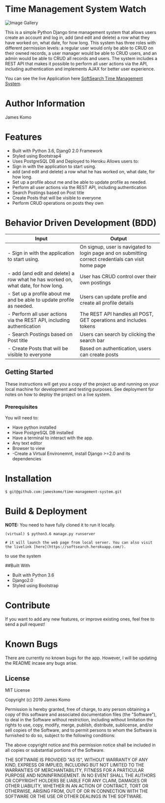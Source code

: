 # Time Management System Watch

![Image Gallery](https://www.noobpreneur.com/wp-content/uploads/2016/12/time-management-1.jpg)

This is a simple Python Django time management system that allows users create an account and log in, add (and edit and delete) a row what they have worked on, what date, for how long. This system has three roles with different permission levels: a regular user would only be able to CRUD on their owned records, a user manager would be able to CRUD users, and an admin would be able to CRUD all records and users. The system includes a REST API that makes it possible to perform all user actions via the API, including authentication and implements AJAX for better user experience.

You can see the live Application here [SoftSearch Time Management System](https://softsearch.herokuapp.com/).

Author Information
========
James Komo 

Features
========

- Built with Python 3.6, Djang0 2.0 Framework
- Styled using Bootstrap4
- Uses PostgreSQL DB and Deployed to Heroku
Allows users to:
- Sign in with the application to start using.
- add (and edit and delete) a row what he has worked on, what date, for how long.
- Set up a profile about me and be able to update profile as needed.
- Perform all user actions via the REST API, including authentication
- Search Postings based on Post title
- Create Posts that will be visible to everyone 
- Perform CRUD operations on posts they own


Behavior Driven Development (BDD)
================================
| Input                                                                             | Output                                                                                               |
|-----------------------------------------------------------------------------------|------------------------------------------------------------------------------------------------------|
| - Sign in with the application to start using.                                    | On signup, user is navigated to login page and on submitting correct credentials can visit home page |
| - add (and edit and delete) a row what he has worked on, what date, for how long. | User has CRUD control over their own postings                                                        |
| - Set up a profile about me and be able to update profile as needed.              | Users can update profile and create all profile details                                              |
| - Perform all user actions via the REST API, including authentication             | The REST API handles all POST, GET operations and includes tokens                                    |
| - Search Postings based on Post title                                             | Users can search by clicking the search  bar                                                         |
| - Create Posts that will be visible to everyone                                   | Based on authentication, users can create posts                                                      |

## Getting Started

These instructions will get you a copy of the project up and running on your local machine for development and testing purposes. See deployment for notes on how to deploy the project on a live system.

### Prerequisites

You will need to:

-   Have python installed
-   Have PostgreSQL DB installed
-   Have a terminal to interact with the app.
-   Any text editor
-   Browser to view
-  -Create a Virtual Environemnt, install Django >=2.0 and its dependencies


Installation
========

    $ git@github.com:jameskomo/time-management-system.git


Build & Deployment
========

**NOTE:** You need to have fully cloned it to run it locally.


    (virtual) $ python3.6 manage.py runserver

    # it will launch the web page from local server. You can also visit the livelink [here](https://softsearch.herokuapp.com/).
 to use the system

##Built With

- Built with Python 3.6
- Django2.0
- Styled using Bootstrap

Contribute
========

If you want to add any new features, or improve existing ones, feel free to send a pull request!

Known Bugs
========
There are currently no known bugs for the app. However, I will be updating the README incase any bugs arise.

## License

MIT License

Copyright (c) 2019 James Komo

Permission is hereby granted, free of charge, to any person obtaining a copy
of this software and associated documentation files (the "Software"), to deal
in the Software without restriction, including without limitation the rights
to use, copy, modify, merge, publish, distribute, sublicense, and/or sell
copies of the Software, and to permit persons to whom the Software is
furnished to do so, subject to the following conditions:

The above copyright notice and this permission notice shall be included in all
copies or substantial portions of the Software.

THE SOFTWARE IS PROVIDED "AS IS", WITHOUT WARRANTY OF ANY KIND, EXPRESS OR
IMPLIED, INCLUDING BUT NOT LIMITED TO THE WARRANTIES OF MERCHANTABILITY,
FITNESS FOR A PARTICULAR PURPOSE AND NONINFRINGEMENT. IN NO EVENT SHALL THE
AUTHORS OR COPYRIGHT HOLDERS BE LIABLE FOR ANY CLAIM, DAMAGES OR OTHER
LIABILITY, WHETHER IN AN ACTION OF CONTRACT, TORT OR OTHERWISE, ARISING FROM,
OUT OF OR IN CONNECTION WITH THE SOFTWARE OR THE USE OR OTHER DEALINGS IN THE
SOFTWARE.
